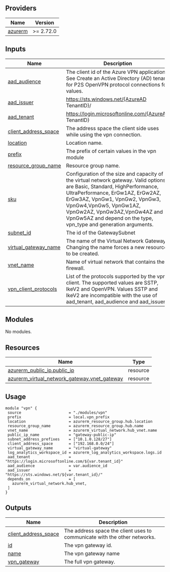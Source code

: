 ## Providers

| Name | Version |
|------|---------|
| <a name="provider_azurerm"></a> [azurerm](#provider\_azurerm) | >= 2.72.0 |
## Inputs

| Name | Description | Type | Default | Required |
|------|-------------|------|---------|:--------:|
| <a name="input_aad_audience"></a> [aad\_audience](#input\_aad\_audience) | The client id of the Azure VPN application. See Create an Active Directory (AD) tenant for P2S OpenVPN protocol connections for values. | `string` | n/a | yes |
| <a name="input_aad_issuer"></a> [aad\_issuer](#input\_aad\_issuer) | https://sts.windows.net/{AzureAD TenantID}/ | `string` | n/a | yes |
| <a name="input_aad_tenant"></a> [aad\_tenant](#input\_aad\_tenant) | https://login.microsoftonline.com/{AzureAD TenantID} | `string` | n/a | yes |
| <a name="input_client_address_space"></a> [client\_address\_space](#input\_client\_address\_space) | The address space the client side uses while using the vpn connection. | `list(string)` | n/a | yes |
| <a name="input_location"></a> [location](#input\_location) | Location name. | `string` | n/a | yes |
| <a name="input_prefix"></a> [prefix](#input\_prefix) | The prefix of certain values in the vpn module | `string` | n/a | yes |
| <a name="input_resource_group_name"></a> [resource\_group\_name](#input\_resource\_group\_name) | Resource group name. | `string` | n/a | yes |
| <a name="input_sku"></a> [sku](#input\_sku) | Configuration of the size and capacity of the virtual network gateway. Valid options are Basic, Standard, HighPerformance, UltraPerformance, ErGw1AZ, ErGw2AZ, ErGw3AZ, VpnGw1, VpnGw2, VpnGw3, VpnGw4,VpnGw5, VpnGw1AZ, VpnGw2AZ, VpnGw3AZ,VpnGw4AZ and VpnGw5AZ and depend on the type, vpn\_type and generation arguments. | `string` | `"Standard"` | no |
| <a name="input_subnet_id"></a> [subnet\_id](#input\_subnet\_id) | The id of the GatewaySubnet | `string` | n/a | yes |
| <a name="input_virtual_gateway_name"></a> [virtual\_gateway\_name](#input\_virtual\_gateway\_name) | The name of the Virtual Network Gateway. Changing the name forces a new resource to be created. | `string` | n/a | yes |
| <a name="input_vnet_name"></a> [vnet\_name](#input\_vnet\_name) | Name of virtual network that contains the firewall. | `string` | n/a | yes |
| <a name="input_vpn_client_protocols"></a> [vpn\_client\_protocols](#input\_vpn\_client\_protocols) | List of the protocols supported by the vpn client. The supported values are SSTP, IkeV2 and OpenVPN. Values SSTP and IkeV2 are incompatible with the use of aad\_tenant, aad\_audience and aad\_issuer. | `list(string)` | <pre>[<br>  "OpenVPN"<br>]</pre> | no |
## Modules

No modules.
## Resources

| Name | Type |
|------|------|
| [azurerm_public_ip.public_ip](https://registry.terraform.io/providers/hashicorp/azurerm/latest/docs/resources/public_ip) | resource |
| [azurerm_virtual_network_gateway.vnet_gateway](https://registry.terraform.io/providers/hashicorp/azurerm/latest/docs/resources/virtual_network_gateway) | resource |
## Usage
 ```hcl
module "vpn" {
  source                     = "./modules/vpn"
  prefix                     = local.vpn_prefix
  location                   = azurerm_resource_group.hub.location
  resource_group_name        = azurerm_resource_group.hub.name
  vnet_name                  = azurerm_virtual_network.hub_vnet.name
  public_ip_name             = "gateway-public-ip"
  subnet_address_prefixes    = ["10.1.0.128/27"]
  client_address_space       = ["192.168.0.0/24"]
  virtual_gateway_name       = "virtual-gateway"
  log_analytics_workspace_id = azurerm_log_analytics_workspace.logs.id
  aad_tenant                 = "https://login.microsoftonline.com/${var.tenant_id}"
  aad_audience               = var.audience_id
  aad_issuer                 = "https://sts.windows.net/${var.tenant_id}/"
  depends_on                 = [
    azurerm_virtual_network.hub_vnet,
  ]
}
 ```
## Outputs

| Name | Description |
|------|-------------|
| <a name="output_client_address_space"></a> [client\_address\_space](#output\_client\_address\_space) | The address space the client uses to communicate with the other networks. |
| <a name="output_id"></a> [id](#output\_id) | The vpn gateway id. |
| <a name="output_name"></a> [name](#output\_name) | The vpn gateway name |
| <a name="output_vpn_gateway"></a> [vpn\_gateway](#output\_vpn\_gateway) | The full vpn gateway. |
